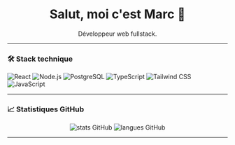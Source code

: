 <h1 align="center">Salut, moi c'est Marc 👋</h1>

<p align="center">
   Développeur web fullstack.
</p>

---

### 🛠️ Stack technique

![React](https://img.shields.io/badge/React-20232A?style=for-the-badge&logo=react&logoColor=61DAFB)
![Node.js](https://img.shields.io/badge/Node.js-339933?style=for-the-badge&logo=nodedotjs&logoColor=white)
![PostgreSQL](https://img.shields.io/badge/PostgreSQL-4169E1?style=for-the-badge&logo=postgresql&logoColor=white)
![TypeScript](https://img.shields.io/badge/TypeScript-3178C6?style=for-the-badge&logo=typescript&logoColor=white)
![Tailwind CSS](https://img.shields.io/badge/Tailwind_CSS-06B6D4?style=for-the-badge&logo=tailwind-css&logoColor=white)
![JavaScript](https://img.shields.io/badge/JavaScript-F7DF1E?style=for-the-badge&logo=javascript&logoColor=black)

---

### 📈 Statistiques GitHub

<p align="center">
  <img src="https://github-readme-stats.vercel.app/api?username=MARC-BARBIERI&show_icons=true&theme=radical" alt="stats GitHub" />
  <img src="https://github-readme-stats.vercel.app/api/top-langs/?username=MARC-BARBIERI&layout=compact&theme=radical" alt="langues GitHub" />
</p>

---



